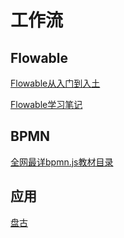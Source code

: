 # 工作流

## Flowable

[Flowable从入门到入土](https://juejin.cn/post/6844904098723004423)

[Flowable学习笔记](https://juejin.cn/post/6844904158231789582#heading-9)

## BPMN

[全网最详bpmn.js教材目录](https://juejin.cn/post/6844904017567416328)

## 应用

[盘古](http://help.pangubpm.com/)